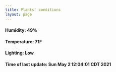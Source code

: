 ```yaml
---
title: Plants' conditions
layout: page
---
```



#### Humidity: 49%
#### Temperature: 71F
#### Lighting: Low
#### Time of last update: Sun May  2 12:04:01 CDT 2021
